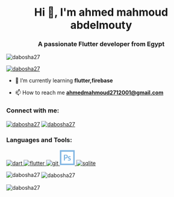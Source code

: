 <h1 align="center">Hi 👋, I'm ahmed mahmoud abdelmouty</h1>
<h3 align="center">A passionate Flutter developer from Egypt</h3>

<p align="left"> <img src="https://komarev.com/ghpvc/?username=dabosha27&label=Profile%20views&color=0e75b6&style=flat" alt="dabosha27" /> </p>

<p align="left"> <a href="https://github.com/ryo-ma/github-profile-trophy"><img src="https://github-profile-trophy.vercel.app/?username=dabosha27" alt="dabosha27" /></a> </p>

- 🌱 I’m currently learning **flutter,firebase**

- 📫 How to reach me **ahmedmahmoud2712001@gmail.com**

<h3 align="left">Connect with me:</h3>
<p align="left">
<a href="https://twitter.com/dabosha27" target="blank"><img align="center" src="https://raw.githubusercontent.com/rahuldkjain/github-profile-readme-generator/master/src/images/icons/Social/twitter.svg" alt="dabosha27" height="30" width="40" /></a>
<a href="https://instagram.com/dabosha27" target="blank"><img align="center" src="https://raw.githubusercontent.com/rahuldkjain/github-profile-readme-generator/master/src/images/icons/Social/instagram.svg" alt="dabosha27" height="30" width="40" /></a>
</p>

<h3 align="left">Languages and Tools:</h3>
<p align="left"> <a href="https://dart.dev" target="_blank" rel="noreferrer"> <img src="https://www.vectorlogo.zone/logos/dartlang/dartlang-icon.svg" alt="dart" width="40" height="40"/> </a> <a href="https://flutter.dev" target="_blank" rel="noreferrer"> <img src="https://www.vectorlogo.zone/logos/flutterio/flutterio-icon.svg" alt="flutter" width="40" height="40"/> </a> <a href="https://git-scm.com/" target="_blank" rel="noreferrer"> <img src="https://www.vectorlogo.zone/logos/git-scm/git-scm-icon.svg" alt="git" width="40" height="40"/> </a> <a href="https://www.photoshop.com/en" target="_blank" rel="noreferrer"> <img src="https://raw.githubusercontent.com/devicons/devicon/master/icons/photoshop/photoshop-line.svg" alt="photoshop" width="40" height="40"/> </a> <a href="https://www.sqlite.org/" target="_blank" rel="noreferrer"> <img src="https://www.vectorlogo.zone/logos/sqlite/sqlite-icon.svg" alt="sqlite" width="40" height="40"/> </a> </p>

<p><img align="left" src="https://github-readme-stats.vercel.app/api/top-langs?username=dabosha27&show_icons=true&locale=en&layout=compact" alt="dabosha27" /></p>

<p>&nbsp;<img align="center" src="https://github-readme-stats.vercel.app/api?username=dabosha27&show_icons=true&locale=en" alt="dabosha27" /></p>

<p><img align="center" src="https://github-readme-streak-stats.herokuapp.com/?user=dabosha27&" alt="dabosha27" /></p>
